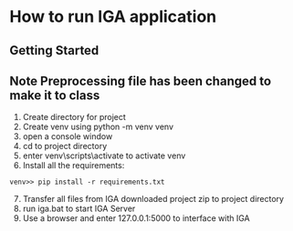 # How to run IGA application

## Getting Started
## Note Preprocessing file has been changed to make it to class
1. Create directory for project
2. Create venv using python -m venv venv
3. open a console window
4. cd to project directory
5. enter venv\scripts\activate to activate venv
6. Install all the requirements:

```
venv>> pip install -r requirements.txt
```
7. Transfer all files from IGA downloaded project zip to project directory
8. run iga.bat to start IGA Server 
9. Use a browser and enter 127.0.0.1:5000 to interface with IGA